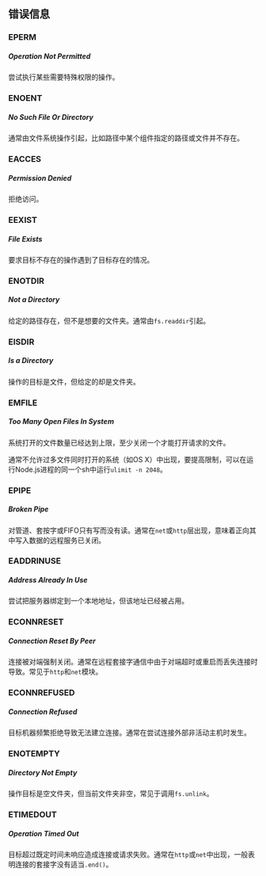 ## 错误信息

### EPERM

##### Operation Not Permitted

尝试执行某些需要特殊权限的操作。

### ENOENT

##### No Such File Or Directory

通常由文件系统操作引起，比如路径中某个组件指定的路径或文件并不存在。

### EACCES

#####  Permission Denied

拒绝访问。

### EEXIST

##### File Exists

要求目标不存在的操作遇到了目标存在的情况。

### ENOTDIR

#####  Not a Directory

给定的路径存在，但不是想要的文件夹。通常由`fs.readdir`引起。

### EISDIR

##### Is a Directory

操作的目标是文件，但给定的却是文件夹。

### EMFILE

##### Too Many Open Files In System

系统打开的文件数量已经达到上限，至少关闭一个才能打开请求的文件。

通常不允许过多文件同时打开的系统（如OS X）中出现，要提高限制，可以在运行Node.js进程的同一个sh中运行`ulimit -n 2048`。

### EPIPE

##### Broken Pipe

对管道、套按字或FIFO只有写而没有读。通常在`net`或`http`层出现，意味着正向其中写入数据的远程服务已关闭。

### EADDRINUSE

##### Address Already In Use

尝试把服务器绑定到一个本地地址，但该地址已经被占用。

### ECONNRESET

##### Connection Reset By Peer

连接被对端强制关闭。通常在远程套接字通信中由于对端超时或重启而丢失连接时导致。常见于`http`和`net`模块。

### ECONNREFUSED

##### Connection Refused

目标机器频繁拒绝导致无法建立连接。通常在尝试连接外部非活动主机时发生。

### ENOTEMPTY

##### Directory Not Empty

操作目标是空文件夹，但当前文件夹非空，常见于调用`fs.unlink`。


### ETIMEDOUT

##### Operation Timed Out

目标超过既定时间未响应造成连接或请求失败。通常在`http`或`net`中出现，一般表明连接的套接字没有适当`.end()`。










